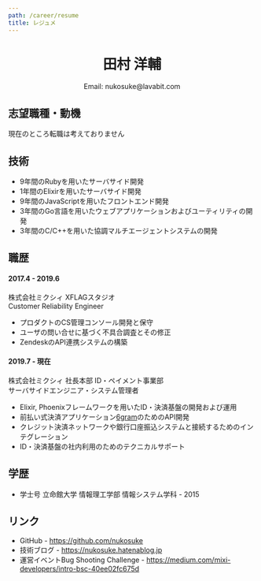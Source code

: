 ```yaml
---
path: /career/resume
title: レジュメ
---
```


<div align='center'>
    <h1>田村 洋輔</h1>
    <p>Email: nukosuke@lavabit.com</p>
</div>

## 志望職種・動機
現在のところ転職は考えておりません

## 技術
- 9年間のRubyを用いたサーバサイド開発
- 1年間のElixirを用いたサーバサイド開発
- 9年間のJavaScriptを用いたフロントエンド開発
- 3年間のGo言語を用いたウェブアプリケーションおよびユーティリティの開発
- 3年間のC/C++を用いた協調マルチエージェントシステムの開発

## 職歴
#### 2017.4 - 2019.6
株式会社ミクシィ XFLAGスタジオ  
Customer Reliability Engineer

- プロダクトのCS管理コンソール開発と保守
- ユーザの問い合せに基づく不具合調査とその修正
- ZendeskのAPI連携システムの構築

#### 2019.7 - 現在
株式会社ミクシィ 社長本部 ID・ペイメント事業部  
サーバサイドエンジニア・システム管理者

- Elixir, Phoenixフレームワークを用いたID・決済基盤の開発および運用
- 前払い式決済アプリケーション[6gram](https://6gr.am)のためのAPI開発
- クレジット決済ネットワークや銀行口座振込システムと接続するためのインテグレーション
- ID・決済基盤の社内利用のためのテクニカルサポート

## 学歴
- 学士号 立命館大学 情報理工学部 情報システム学科 - 2015

## リンク
- GitHub - https://github.com/nukosuke
- 技術ブログ - https://nukosuke.hatenablog.jp
- 運営イベントBug Shooting Challenge - https://medium.com/mixi-developers/intro-bsc-40ee02fc675d
